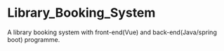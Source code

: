 # Library_Booking_System
A library booking system with front-end(Vue) and back-end(Java/spring boot) programme. 
